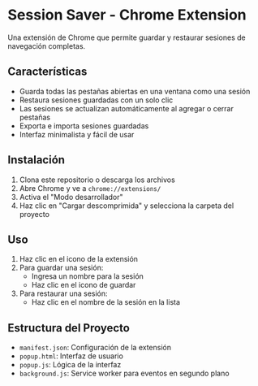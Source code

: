 # Session Saver - Chrome Extension

Una extensión de Chrome que permite guardar y restaurar sesiones de navegación completas.

## Características

- Guarda todas las pestañas abiertas en una ventana como una sesión
- Restaura sesiones guardadas con un solo clic
- Las sesiones se actualizan automáticamente al agregar o cerrar pestañas
- Exporta e importa sesiones guardadas
- Interfaz minimalista y fácil de usar

## Instalación

1. Clona este repositorio o descarga los archivos
2. Abre Chrome y ve a `chrome://extensions/`
3. Activa el "Modo desarrollador"
4. Haz clic en "Cargar descomprimida" y selecciona la carpeta del proyecto

## Uso

1. Haz clic en el icono de la extensión
2. Para guardar una sesión:
   - Ingresa un nombre para la sesión
   - Haz clic en el icono de guardar
3. Para restaurar una sesión:
   - Haz clic en el nombre de la sesión en la lista

## Estructura del Proyecto

- `manifest.json`: Configuración de la extensión
- `popup.html`: Interfaz de usuario
- `popup.js`: Lógica de la interfaz
- `background.js`: Service worker para eventos en segundo plano
